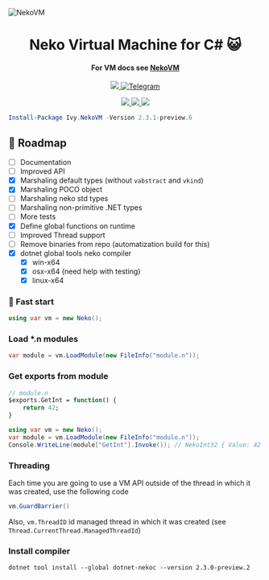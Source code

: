 ![NekoVM](https://user-images.githubusercontent.com/13326808/91330033-927bf600-e7d1-11ea-81a3-18be0ca9a065.png)

<!-- Name -->
<h1 align="center">
  Neko Virtual Machine for C# 😺
</h1>

<h4 align="center">
  For VM docs see <a href="http://nekovm.org/">NekoVM</a>
</h4>



<p align="center">
  <a href="#">
    <img alr="MIT License" src="https://img.shields.io/:license-MIT-blue.svg">
  </a>
  <a href="https://t.me/ivysola">
    <img alt="Telegram" src="https://img.shields.io/badge/Ask%20Me-Anything-1f425f.svg">
  </a>
</p>
<p align="center">
  <a href="#">
    <img src="https://forthebadge.com/images/badges/made-with-c-sharp.svg">
    <img src="https://forthebadge.com/images/badges/ages-18.svg">
    <img src="https://forthebadge.com/images/badges/powered-by-water.svg">
  </a>
</p>


```powershell
Install-Package Ivy.NekoVM -Version 2.3.1-preview.6
```


## 🧬 Roadmap

- [ ] Documentation
- [ ] Improved API
- [x] Marshaling default types (without `vabstract` and `vkind`)
- [x] Marshaling POCO object
- [ ] Marshaling neko std types
- [ ] Marshaling non-primitive .NET types
- [ ] More tests
- [x] Define global functions on runtime
- [ ] Improved Thread support
- [ ] Remove binaries from repo (automatization build for this)
- [x] dotnet global tools neko compiler
    - [x] win-x64
    - [x] osx-x64 (need help with testing)
    - [x] linux-x64

### 💫 Fast start

```csharp
using var vm = new Neko();
```

### Load *.n modules

```csharp
var module = vm.LoadModule(new FileInfo("module.n"));
```


### Get exports from module


```haxe
// module.n
$exports.GetInt = function() {
    return 42;
}
```

```csharp
using var vm = new Neko();
var module = vm.LoadModule(new FileInfo("module.n"));
Console.WriteLine(module["GetInt"].Invoke()); // NekoInt32 { Value: 42 }
```


### Threading

Each time you are going to use a VM API outside of the thread in which it was created, use the following code

```csharp
vm.GuardBarrier()
```

Also, `vm.ThreadID` id managed thread in which it was created (see `Thread.CurrentThread.ManagedThreadId`)


### Install compiler

```poweshell
dotnet tool install --global dotnet-nekoc --version 2.3.0-preview.2
```
